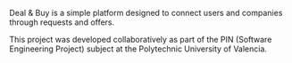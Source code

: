 Deal & Buy is a simple platform designed to connect users and companies through requests and offers.

This project was developed collaboratively as part of the PIN (Software Engineering Project) subject at the Polytechnic University of Valencia.
